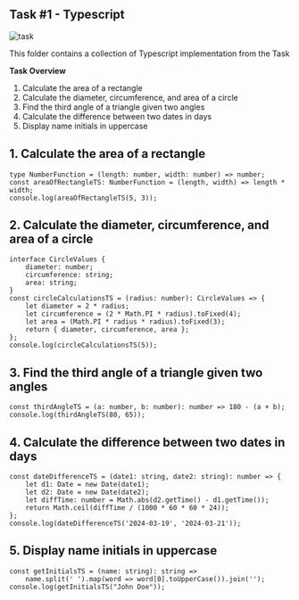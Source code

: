## Task #1 - Typescript

![task](https://raw.githubusercontent.com/ZaField/WDC03_Assignment1/main/assets/ImageTugas1.png)

This folder contains a collection of Typescript implementation from the Task

**Task Overview**

1. Calculate the area of a rectangle
2. Calculate the diameter, circumference, and area of a circle
3. Find the third angle of a triangle given two angles
4. Calculate the difference between two dates in days
5. Display name initials in uppercase

## 1. Calculate the area of a rectangle
```
type NumberFunction = (length: number, width: number) => number;
const areaOfRectangleTS: NumberFunction = (length, width) => length * width;
console.log(areaOfRectangleTS(5, 3));
```

## 2. Calculate the diameter, circumference, and area of a circle
```
interface CircleValues {
    diameter: number;
    circumference: string;
    area: string;
}
const circleCalculationsTS = (radius: number): CircleValues => {
    let diameter = 2 * radius;
    let circumference = (2 * Math.PI * radius).toFixed(4);
    let area = (Math.PI * radius * radius).toFixed(3);
    return { diameter, circumference, area };
};
console.log(circleCalculationsTS(5));
```

## 3. Find the third angle of a triangle given two angles
```
const thirdAngleTS = (a: number, b: number): number => 180 - (a + b);
console.log(thirdAngleTS(80, 65));
```

## 4. Calculate the difference between two dates in days
```
const dateDifferenceTS = (date1: string, date2: string): number => {
    let d1: Date = new Date(date1);
    let d2: Date = new Date(date2);
    let diffTime: number = Math.abs(d2.getTime() - d1.getTime());
    return Math.ceil(diffTime / (1000 * 60 * 60 * 24));
};
console.log(dateDifferenceTS('2024-03-19', '2024-03-21'));
```

## 5. Display name initials in uppercase
```
const getInitialsTS = (name: string): string =>
    name.split(' ').map(word => word[0].toUpperCase()).join('');
console.log(getInitialsTS("John Doe"));
```